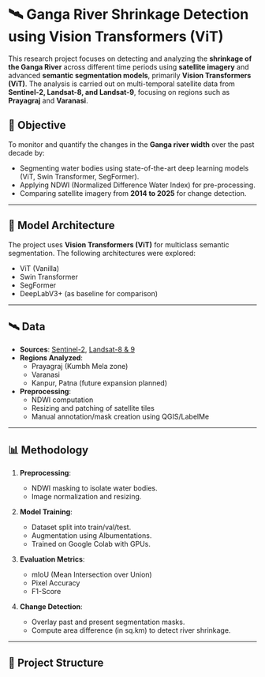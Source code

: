 # 🛰️ Ganga River Shrinkage Detection using Vision Transformers (ViT)

This research project focuses on detecting and analyzing the **shrinkage of the Ganga River** across different time periods using **satellite imagery** and advanced **semantic segmentation models**, primarily **Vision Transformers (ViT)**. The analysis is carried out on multi-temporal satellite data from **Sentinel-2, Landsat-8, and Landsat-9**, focusing on regions such as **Prayagraj** and **Varanasi**.

## 📌 Objective

To monitor and quantify the changes in the **Ganga river width** over the past decade by:
- Segmenting water bodies using state-of-the-art deep learning models (ViT, Swin Transformer, SegFormer).
- Applying NDWI (Normalized Difference Water Index) for pre-processing.
- Comparing satellite imagery from **2014 to 2025** for change detection.

---

## 🧠 Model Architecture

The project uses **Vision Transformers (ViT)** for multiclass semantic segmentation. The following architectures were explored:
- ViT (Vanilla)
- Swin Transformer
- SegFormer
- DeepLabV3+ (as baseline for comparison)

---

## 🛰️ Data

- **Sources**: [Sentinel-2](https://sentinel.esa.int/web/sentinel/sentinel-data-access), [Landsat-8 & 9](https://earthexplorer.usgs.gov/)
- **Regions Analyzed**:
  - Prayagraj (Kumbh Mela zone)
  - Varanasi
  - Kanpur, Patna (future expansion planned)
- **Preprocessing**:
  - NDWI computation
  - Resizing and patching of satellite tiles
  - Manual annotation/mask creation using QGIS/LabelMe

---

## 📊 Methodology

1. **Preprocessing**:
   - NDWI masking to isolate water bodies.
   - Image normalization and resizing.

2. **Model Training**:
   - Dataset split into train/val/test.
   - Augmentation using Albumentations.
   - Trained on Google Colab with GPUs.

3. **Evaluation Metrics**:
   - mIoU (Mean Intersection over Union)
   - Pixel Accuracy
   - F1-Score

4. **Change Detection**:
   - Overlay past and present segmentation masks.
   - Compute area difference (in sq.km) to detect river shrinkage.

---

## 📁 Project Structure

